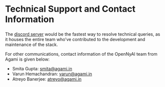 # Technical Support and Contact Information

###

The [discord server](https://discord.gg/krtkpgwF) would be the fastest way to resolve technical queries, as it houses the entire team who’ve contributed to the development and maintenance of the stack.&#x20;

For other communications, contact information of the OpenNyAI team from Agami is given below:&#x20;

* Smita Gupta: [smita@agami.in](mailto:smita@agami.in)
* Varun Hemachandran: [varun@agami.in](mailto:varun@agami.in)
* Atreyo Banerjee: [atreyo@agami.in](mailto:atreyo@agami.in)

